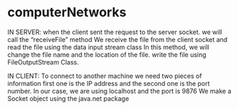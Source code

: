 # computerNetworks
IN SERVER:
when the client sent the request to the server socket. we will call the “receiveFile” method
We receive the file from the client socket and read the file using the data input stream class
In this method, we will change the file name and the location of the file. write the file using FileOutputStream Class.

IN CLIENT:
To connect to another machine we need two pieces of information first one is the IP address and the second one is the port number.
In our case, we are using localhost and the port is 9876
We make a Socket object using the java.net package
